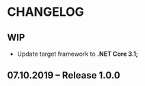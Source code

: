 # CHANGELOG

## WIP

- Update target framework to **.NET Core 3.1;**

## 07.10.2019 – Release 1.0.0
